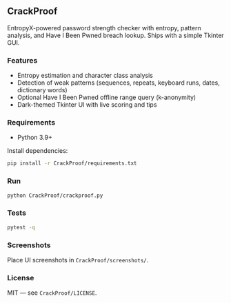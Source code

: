 ## CrackProof

EntropyX-powered password strength checker with entropy, pattern analysis, and Have I Been Pwned breach lookup. Ships with a simple Tkinter GUI.

### Features
- Entropy estimation and character class analysis
- Detection of weak patterns (sequences, repeats, keyboard runs, dates, dictionary words)
- Optional Have I Been Pwned offline range query (k-anonymity)
- Dark-themed Tkinter UI with live scoring and tips

### Requirements
- Python 3.9+

Install dependencies:
```bash
pip install -r CrackProof/requirements.txt
```

### Run
```bash
python CrackProof/crackproof.py
```

### Tests
```bash
pytest -q
```

### Screenshots
Place UI screenshots in `CrackProof/screenshots/`.

### License
MIT — see `CrackProof/LICENSE`.

